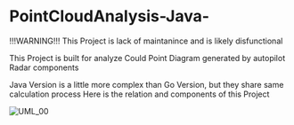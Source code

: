 # PointCloudAnalysis-Java-

!!!WARNING!!! This Project is lack of maintanince and is likely disfunctional

This Project is built for analyze Could Point Diagram generated by autopilot Radar components

Java Version is a little more complex than Go Version, but they share same calculation process
Here is the relation and components of this Project

![UML_00](https://github.com/210000o/PointCloudAnalysis-Java-/assets/71466587/1acf3579-a68a-4ee8-b5e8-1c03c339987c)
